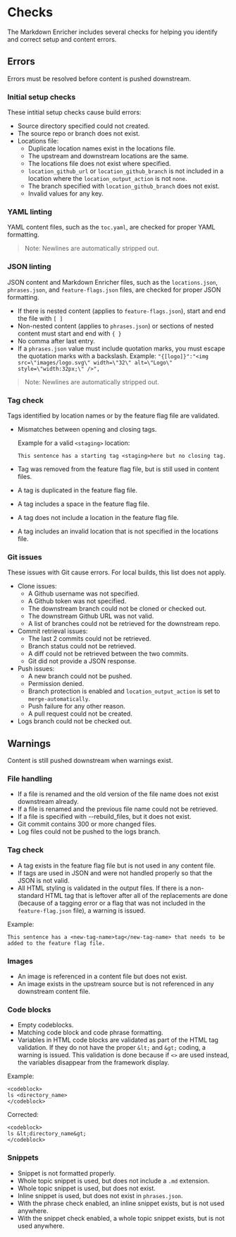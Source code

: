 <!--
# Copyright 2022, 2024 IBM Inc. All rights reserved
# SPDX-License-Identifier: Apache2.0
# Last updated: 2024-07-25
-->

# Checks

The Markdown Enricher includes several checks for helping you identify and correct setup and content errors.

## Errors

Errors must be resolved before content is pushed downstream.

### Initial setup checks

These intitial setup checks cause build errors:
- Source directory specified could not created.
- The source repo or branch does not exist.
- Locations file:
    - Duplicate location names exist in the locations file.
    - The upstream and downstream locations are the same.
    - The locations file does not exist where specified.
    - `location_github_url` or `location_github_branch` is not included in a location where the `location_output_action` is not `none`.
    - The branch specified with `location_github_branch` does not exist.
    - Invalid values for any key.

### YAML linting

YAML content files, such as the `toc.yaml`, are checked for proper YAML formatting.

> Note: Newlines are automatically stripped out.

### JSON linting

JSON content and Markdown Enricher files, such as the `locations.json`, `phrases.json`, and `feature-flags.json` files, are checked for proper JSON formatting. 

- If there is nested content (applies to `feature-flags.json`), start and end the file with `[ ]`
- Non-nested content (applies to `phrases.json`) or sections of nested content must start and end with `{ }`
- No comma after last entry.
- If a `phrases.json` value must include quotation marks, you must escape the quotation marks with a backslash. Example: `"{[logo]}":"<img src=\"images/logo.svg\" width=\"32\" alt=\"Logo\" style=\"width:32px;\" />",`

> Note: Newlines are automatically stripped out.


### Tag check

Tags identified by location names or by the feature flag file are validated. 

- Mismatches between opening and closing tags.

    Example for a valid `<staging>` location:
    ```
    This sentence has a starting tag <staging>here but no closing tag.
    ```

- Tag was removed from the feature flag file, but is still used in content files.
- A tag is duplicated in the feature flag file.
- A tag includes a space in the feature flag file.
- A tag does not include a location in the feature flag file.
- A tag includes an invalid location that is not specified in the locations file.


### Git issues

These issues with Git cause errors. For local builds, this list does not apply.
- Clone issues:
    - A Github username was not specified.
    - A Github token was not specified.
    - The downstream branch could not be cloned or checked out.
    - The downstream Github URL was not valid.
    - A list of branches could not be retrieved for the downstream repo.
- Commit retrieval issues:
    - The last 2 commits could not be retrieved.
    - Branch status could not be retrieved.
    - A diff could not be retrieved between the two commits.
    - Git did not provide a JSON response.
- Push issues:
    - A new branch could not be pushed.
    - Permission denied.
    - Branch protection is enabled and `location_output_action` is set to `merge-automatically`.
    - Push failure for any other reason.
    - A pull request could not be created.
- Logs branch could not be checked out.






## Warnings

Content is still pushed downstream when warnings exist.

### File handling

- If a file is renamed and the old version of the file name does not exist downstream already.
- If a file is renamed and the previous file name could not be retrieved.
- If a file is specified with --rebuild_files, but it does not exist.
- Git commit contains 300 or more changed files.
- Log files could not be pushed to the logs branch.


### Tag check

- A tag exists in the feature flag file but is not used in any content file.
- If tags are used in JSON and were not handled properly so that the JSON is not valid.
- All HTML styling is validated in the output files. If there is a non-standard HTML tag that is leftover after all of the replacements are done (because of a tagging error or a flag that was not included in the `feature-flag.json` file), a warning is issued.

Example:

```
This sentence has a <new-tag-name>tag</new-tag-name> that needs to be added to the feature flag file.
```



### Images

- An image is referenced in a content file but does not exist.
- An image exists in the upstream source but is not referenced in any downstream content file.



### Code blocks

- Empty codeblocks.
- Matching code block and code phrase formatting.
- Variables in HTML code blocks are validated as part of the HTML tag validation. If they do not have the proper `&lt;` and `&gt;` coding, a warning is issued. This validation is done because if `<>` are used instead, the variables disappear from the framework display.

Example:
```
<codeblock>
ls <directory_name>
</codeblock>
```

Corrected:
```
<codeblock>
ls &lt;directory_name&gt;
</codeblock>
```

### Snippets

- Snippet is not formatted properly.
- Whole topic snippet is used, but does not include a `.md` extension.
- Whole topic snippet is used, but does not exist.
- Inline snippet is used, but does not exist in `phrases.json`.
- With the phrase check enabled, an inline snippet exists, but is not used anywhere.
- With the snippet check enabled, a whole topic snippet exists, but is not used anywhere.
